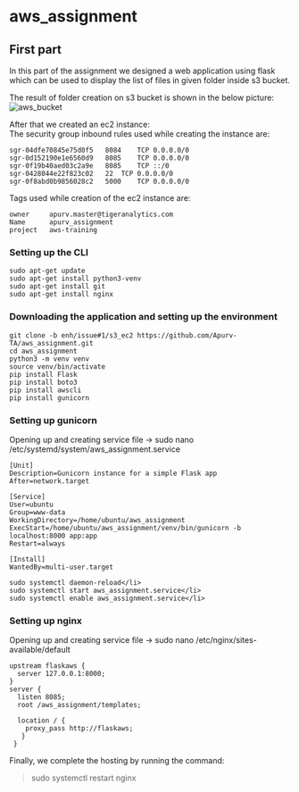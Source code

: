 # aws_assignment

## First part

In this part of the assignment we designed a web application using flask which can be used to display the list of files in given folder inside s3 bucket.

The result of folder creation on s3 bucket is shown in the below picture:
![aws_bucket](https://user-images.githubusercontent.com/93191532/163518830-ef7f2fe6-63cd-445b-bc08-86b4661d6b59.png)

After that we created an ec2 instance:<br>
The security group inbound rules used while creating the instance are:
```
sgr-04dfe70845e75d0f5	8084	TCP	0.0.0.0/0
sgr-0d152190e1e6560d9	8085	TCP	0.0.0.0/0
sgr-0f19b40aed03c2a9e	8085	TCP	::/0
sgr-0428044e22f823c02	22	TCP	0.0.0.0/0
sgr-0f8abd0b9856028c2	5000	TCP	0.0.0.0/0
```

Tags used while creation of the ec2 instance are:<br>
```
owner     apurv.master@tigeranalytics.com
Name      apurv_assignment
project   aws-training
```

### Setting up the CLI
```
sudo apt-get update
sudo apt-get install python3-venv
sudo apt-get install git
sudo apt-get install nginx
```

### Downloading the application and setting up the environment
```
git clone -b enh/issue#1/s3_ec2 https://github.com/Apurv-TA/aws_assignment.git
cd aws_assignment
python3 -m venv venv
source venv/bin/activate
pip install Flask
pip install boto3
pip install awscli
pip install gunicorn
```

### Setting up gunicorn
Opening up and creating service file -> sudo nano /etc/systemd/system/aws_assignment.service

```
[Unit]
Description=Gunicorn instance for a simple Flask app
After=network.target

[Service]
User=ubuntu
Group=www-data
WorkingDirectory=/home/ubuntu/aws_assignment
ExecStart=/home/ubuntu/aws_assignment/venv/bin/gunicorn -b localhost:8000 app:app
Restart=always

[Install]
WantedBy=multi-user.target
```

```
sudo systemctl daemon-reload</li>
sudo systemctl start aws_assignment.service</li>
sudo systemctl enable aws_assignment.service</li>
```

### Setting up nginx
Opening up and creating service file -> sudo nano /etc/nginx/sites-available/default

```
upstream flaskaws {
  server 127.0.0.1:8000;
}
server {
  listen 8085;
  root /aws_assignment/templates;
  
  location / {
    proxy_pass http://flaskaws;
   }
 }
```
Finally, we complete the hosting by running the command:
> sudo systemctl restart nginx
